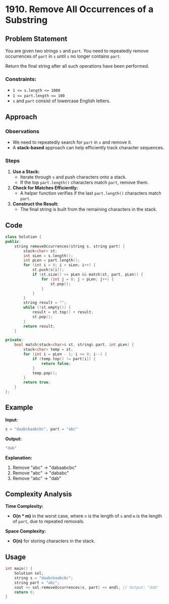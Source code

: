 # 1910. Remove All Occurrences of a Substring

## Problem Statement

You are given two strings `s` and `part`. You need to repeatedly remove occurrences of `part` in `s` until `s` no longer contains `part`.

Return the final string after all such operations have been performed.

### Constraints:
- `1 <= s.length <= 1000`
- `1 <= part.length <= 100`
- `s` and `part` consist of lowercase English letters.

## Approach

### Observations

- We need to repeatedly search for `part` in `s` and remove it.
- A **stack-based** approach can help efficiently track character sequences.

### Steps
1. **Use a Stack:**
   - Iterate through `s` and push characters onto a stack.
   - If the top `part.length()` characters match `part`, remove them.
2. **Check for Matches Efficiently:**
   - A helper function verifies if the last `part.length()` characters match `part`.
3. **Construct the Result:**
   - The final string is built from the remaining characters in the stack.

## Code

```cpp
class Solution {
public:
    string removeOccurrences(string s, string part) {
        stack<char> st;
        int sLen = s.length();
        int pLen = part.length();
        for (int i = 0; i < sLen; i++) {
            st.push(s[i]);
            if (st.size() >= pLen && match(st, part, pLen)) {
                for (int j = 0; j < pLen; j++) {
                    st.pop();
                }
            }
        }
        string result = "";
        while (!st.empty()) {
            result = st.top() + result;
            st.pop();
        }
        return result;
    }

private:
    bool match(stack<char>& st, string& part, int pLen) {
        stack<char> temp = st;
        for (int i = pLen - 1; i >= 0; i--) {
            if (temp.top() != part[i]) {
                return false;
            }
            temp.pop();
        }
        return true;
    }
};
```

## Example

**Input:**
```cpp
s = "daabcbaabcbc", part = "abc"
```

**Output:**
```cpp
"dab"
```

**Explanation:**
1. Remove "abc" → "dabaabcbc"
2. Remove "abc" → "dababc"
3. Remove "abc" → "dab"

## Complexity Analysis

**Time Complexity:**
- **O(n * m)** in the worst case, where `n` is the length of `s` and `m` is the length of `part`, due to repeated removals.

**Space Complexity:**
- **O(n)** for storing characters in the stack.

## Usage

```cpp
int main() {
    Solution sol;
    string s = "daabcbaabcbc";
    string part = "abc";
    cout << sol.removeOccurrences(s, part) << endl; // Output: "dab"
    return 0;
}
```


